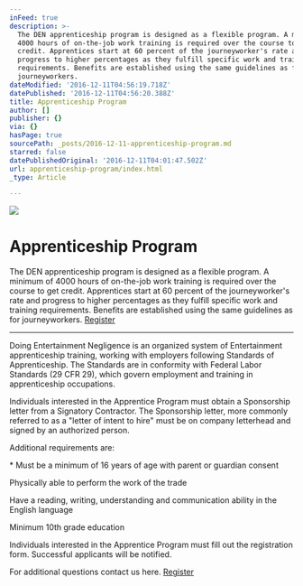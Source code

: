 ```yaml
---
inFeed: true
description: >-
  The DEN apprenticeship program is designed as a flexible program. A minimum of
  4000 hours of on-the-job work training is required over the course to get
  credit. Apprentices start at 60 percent of the journeyworker's rate and
  progress to higher percentages as they fulfill specific work and training
  requirements. Benefits are established using the same guidelines as for
  journeyworkers.
dateModified: '2016-12-11T04:56:19.718Z'
datePublished: '2016-12-11T04:56:20.388Z'
title: Apprenticeship Program
author: []
publisher: {}
via: {}
hasPage: true
sourcePath: _posts/2016-12-11-apprenticeship-program.md
starred: false
datePublishedOriginal: '2016-12-11T04:01:47.502Z'
url: apprenticeship-program/index.html
_type: Article

---
```

![](https://the-grid-user-content.s3-us-west-2.amazonaws.com/c7b19c59-66ef-4076-8a02-23139973a36d.png)

# Apprenticeship Program

The DEN apprenticeship program is designed as a flexible program. A minimum of 4000 hours of on-the-job work training is required over the course to get credit. Apprentices start at 60 percent of the journeyworker's rate and progress to higher percentages as they fulfill specific work and training requirements. Benefits are established using the same guidelines as for journeyworkers.
[Register][0]

---

Doing Entertainment Negligence is an organized system of Entertainment apprenticeship training, working with employers following Standards of Apprenticeship. The Standards are in conformity with Federal Labor Standards (29 CFR 29), which govern employment and training in apprenticeship occupations.

Individuals interested in the Apprentice Program must obtain a Sponsorship letter from a Signatory Contractor. The Sponsorship letter, more commonly referred to as a "letter of intent to hire" must be on company letterhead and signed by an authorized person.

Additional requirements are:

\* Must be a minimum of 16 years of age with parent or guardian consent

Physically able to perform the work of the trade

Have a reading, writing, understanding and communication ability in the English language

Minimum 10th grade education

Individuals interested in the Apprentice Program must fill out the registration form. Successful applicants will be notified.

For additional questions contact us here.
[Register][0]

[0]: https://dentv.typeform.com/to/GSLANq